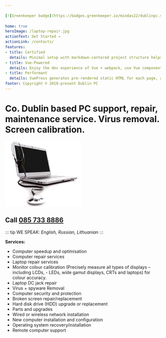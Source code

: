 ```yaml
---

[![Greenkeeper badge](https://badges.greenkeeper.io/mindas22/dublinpc.svg)](https://greenkeeper.io/)

home: true
heroImage: /laptop-repair.jpg
actionText: Get Started →
actionLink: /contacts/
features:
- title: Certified
  details: Minimal setup with markdown-centered project structure helps you focus on writing.
- title: Vue-Powered
  details: Enjoy the dev experience of Vue + webpack, use Vue components in markdown, and develop custom themes with Vue.
- title: Performant
  details: VuePress generates pre-rendered static HTML for each page, and runs as an SPA once a page is loaded.
footer: Copyright © 2018-present Dublin PC
---
```


# Co. Dublin based PC support, repair, maintenance service. Virus removal. Screen calibration.
![Computer repair](./img/laptop-repair.jpg)

## Call [085 733 8886](tel:+353857338886)
::: tip WE SPEAK:
*English, Russian, Lithuanian*
:::

**Services:**

- Computer speedup and optimisation
- Computer repair services
- Laptop repair services
- Monitor colour calibration (Precisely measure all types of displays – including LCDs, - LEDs, wide gamut displays, CRTs and laptops) for colour accuracy.
- Laptop DC jack repair
- Virus + spyware Removal
- Computer security and protection
- Broken screen repair/replacement
- Hard disk drive (HDD) upgrade or replacement
- Parts and upgrades
- Wired or wireless network installation
- New computer installation and configuration
- Operating system recovery/installation
- Remote computer support